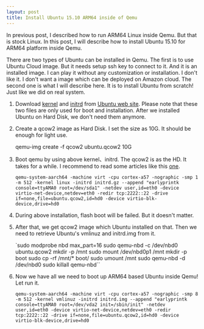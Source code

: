 ```yaml
---
layout: post
title: Install Ubuntu 15.10 ARM64 inside of Qemu
---
```

In previous post, I described how to run ARM64 Linux inside Qemu. But that is stock Linux. In this post, I will describe how to install Ubuntu 15.10 for ARM64 platform inside Qemu. 

There are two types of Ubuntu can be installed in Qemu. The first is to use Ubuntu Cloud image. But it needs setup ssh key to connect to it. And it is an installed image. I can play it without any customization or installation. I don't like it. I don't want a image which can be deployed on Amazon cloud. The second one is what I will describe here. It is to install Ubuntu from scratch! Just like we did on real system.

 1. Download [kernel](http://ports.ubuntu.com/ubuntu-ports/dists/wily/main/installer-arm64/current/images/netboot/ubuntu-installer/arm64/linux) and [initrd](http://ports.ubuntu.com/ubuntu-ports/dists/wily/main/installer-arm64/current/images/netboot/ubuntu-installer/arm64/initrd.gz) from [Ubuntu web site](http://ports.ubuntu.com/). Please note that these two files are only used for boot and installation. After we installed Ubuntu on Hard Disk, we don't need them anymore.
 2. Create a qcow2 image as Hard Disk. I set the size as 10G. It should be enough for light use. 

    qemu-img create -f qcow2 ubuntu.qcow2 10G

 3. Boot qemu by using above kernel、initrd. The qcow2 is as the HD. It takes for a while. I recommend to read some articles like this [one](http://wiki.qemu.org/Documentation/Networking).

    `qemu-system-aarch64 -machine virt -cpu cortex-a57 -nographic -smp 1 -m 512 -kernel linux -initrd initrd.gz --append "earlyprintk console=ttyAMA0 root=/dev/sda1" -netdev user,id=eth0 -device virtio-net-device,netdev=eth0 -redir tcp:2222::22 -drive if=none,file=ubuntu.qcow2,id=hd0 -device virtio-blk-device,drive=hd0`

 4. During above installation, flash boot will be failed. But it doesn't matter.
 5. After that, we get qcow2 image which Ubuntu installed on that. Then we need to retrieve Ubuntu's vmlinuz and initrd.img from it.

    `sudo modprobe nbd max_part=16
    sudo qemu-nbd -c /dev/nbd0 ubuntu.qcow2
    mkdir -p /mnt
    sudo mount /dev/nbd0p1 /mnt
    mkdir -p boot
    sudo cp -rf /mnt/* boot/
    sudo umount /mnt
    sudo qemu-nbd -d /dev/nbd0
    sudo killall qemu-nbd``

 6. Now we have all we need to boot up ARM64 based Ubuntu inside Qemu! Let run it.

    `qemu-system-aarch64 -machine virt -cpu cortex-a57 -nographic -smp 8 -m 512 -kernel vmlinuz -initrd initrd.img --append "earlyprintk console=ttyAMA0 root=/dev/vda2 init=/sbin/init" -netdev user,id=eth0 -device virtio-net-device,netdev=eth0 -redir tcp:2222::22 -drive if=none,file=ubuntu.qcow2,id=hd0 -device virtio-blk-device,drive=hd0`

